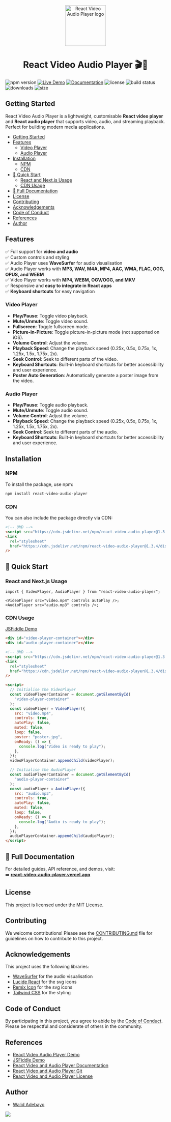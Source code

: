 <div align="center">
  <a href="https://react-video-audio-player.vercel.app">
    <picture>
      <img alt="React Video Audio Player logo" src="https://i.ibb.co/nsrdWgxg/Logo.png" height="128">
    </picture>
  </a>
<h1>React Video Audio Player 🎬🎵</h1>
</div>

![npm version](https://img.shields.io/npm/v/react-video-audio-player)
[![Live Demo](https://img.shields.io/badge/demo-live-blue)](https://react-video-audio-player.vercel.app/demo)
[![Documentation](https://img.shields.io/badge/docs-read-blue)](https://react-video-audio-player.vercel.app/docs)
![license](https://img.shields.io/npm/l/react-video-audio-player)
![build status](https://img.shields.io/github/actions/workflow/status/Walidadebayo/react-video-audio-player/ci.yml)
![downloads](https://img.shields.io/npm/dt/react-video-audio-player)
![size](https://img.shields.io/bundlephobia/min/react-video-audio-player)

## Getting Started

React Video Audio Player is a lightweight, customisable **React video player** and **React audio player** that supports video, audio, and streaming playback. Perfect for building modern media applications.

- [Getting Started](#getting-started)
- [Features](#features)
  - [Video Player](#video-player)
  - [Audio Player](#audio-player)
- [Installation](#installation)
  - [NPM](#npm)
  - [CDN](#cdn)
- [🚀 Quick Start](#-quick-start)
  - [React and Next.js Usage](#react-and-nextjs-usage)
  - [CDN Usage](#cdn-usage)
- [📖 Full Documentation](#-full-documentation)
- [License](#license)
- [Contributing](#contributing)
- [Acknowledgements](#acknowledgements)
- [Code of Conduct](#code-of-conduct)
- [References](#references)
- [Author](#author)

## Features

✅ Full support for **video and audio**  
✅ Custom controls and styling  
✅ Audio Player uses **WaveSurfer** for audio visualisation  
✅ Audio Player works with **MP3, WAV, M4A, MP4, AAC, WMA, FLAC, OGG, OPUS, and WEBM**  
✅ Video Player works with **MP4, WEBM, OGV/OGG, and MKV**  
✅ Responsive and **easy to integrate in React apps**  
✅ **Keyboard shortcuts** for easy navigation

### Video Player

- **Play/Pause**: Toggle video playback.
- **Mute/Unmute**: Toggle video sound.
- **Fullscreen**: Toggle fullscreen mode.
- **Picture-in-Picture**: Toggle picture-in-picture mode (not supported on iOS).
- **Volume Control**: Adjust the volume.
- **Playback Speed**: Change the playback speed (0.25x, 0.5x, 0.75x, 1x, 1.25x, 1.5x, 1.75x, 2x).
- **Seek Control**: Seek to different parts of the video.
- **Keyboard Shortcuts**: Built-in keyboard shortcuts for better accessibility and user experience.
- **Poster Auto Generation**: Automatically generate a poster image from the video.

### Audio Player

- **Play/Pause**: Toggle audio playback.
- **Mute/Unmute**: Toggle audio sound.
- **Volume Control**: Adjust the volume.
- **Playback Speed**: Change the playback speed (0.25x, 0.5x, 0.75x, 1x, 1.25x, 1.5x, 1.75x, 2x).
- **Seek Control**: Seek to different parts of the audio.
- **Keyboard Shortcuts**: Built-in keyboard shortcuts for better accessibility and user experience.

## Installation

### NPM

To install the package, use npm:

```bash
npm install react-video-audio-player
```

### CDN

You can also include the package directly via CDN:

```html
<!-- UMD -->
<script src="https://cdn.jsdelivr.net/npm/react-video-audio-player@1.3.4/dist/index.umd.min.js"></script>
<link
  rel="stylesheet"
  href="https://cdn.jsdelivr.net/npm/react-video-audio-player@1.3.4/dist/video-audio-player.min.css"
/>
```

## 🚀 Quick Start

### React and Next.js Usage

```tsx
import { VideoPlayer, AudioPlayer } from "react-video-audio-player";

<VideoPlayer src="video.mp4" controls autoPlay />;
<AudioPlayer src="audio.mp3" controls />;
```

### CDN Usage

[JSFiddle Demo](https://jsfiddle.net/cp7jzgwe/3/)

```html
<div id="video-player-container"></div>
<div id="audio-player-container"></div>

<!-- UMD -->
<script src="https://cdn.jsdelivr.net/npm/react-video-audio-player@1.3.4/dist/index.umd.min.js"></script>
<link
  rel="stylesheet"
  href="https://cdn.jsdelivr.net/npm/react-video-audio-player@1.3.4/dist/video-audio-player.min.css"
/>

<script>
  // Initialise the VideoPlayer
  const videoPlayerContainer = document.getElementById(
    "video-player-container"
  );
  const videoPlayer = VideoPlayer({
    src: "video.mp4",
    controls: true,
    autoPlay: false,
    muted: false,
    loop: false,
    poster: "poster.jpg",
    onReady: () => {
      console.log("Video is ready to play");
    },
  });
  videoPlayerContainer.appendChild(videoPlayer);

  // Initialise the AudioPlayer
  const audioPlayerContainer = document.getElementById(
    "audio-player-container"
  );
  const audioPlayer = AudioPlayer({
    src: "audio.mp3",
    controls: true,
    autoPlay: false,
    muted: false,
    loop: false,
    onReady: () => {
      console.log("Audio is ready to play");
    },
  });
  audioPlayerContainer.appendChild(audioPlayer);
</script>
```

## 📖 Full Documentation

For detailed guides, API reference, and demos, visit:  
➡️ **[react-video-audio-player.vercel.app](https://react-video-audio-player.vercel.app/docs)**

## License

This project is licensed under the MIT License.

## Contributing

We welcome contributions! Please see the [CONTRIBUTING.md](https://github.com/Walidadebayo/react-video-audio-player/blob/main/CONTRIBUTING.md) file for guidelines on how to contribute to this project.

## Acknowledgements

This project uses the following libraries:

- [WaveSurfer](https://wavesurfer.xyz/) for the audio visualisation
- [Lucide React](https://lucide.dev/) for the svg icons
- [Remix Icon](https://remixicon.com/) for the svg icons
- [Tailwind CSS](https://tailwindcss.com/) for the styling

## Code of Conduct

By participating in this project, you agree to abide by the [Code of Conduct](https://github.com/Walidadebayo/react-video-audio-player/blob/main/CODE_OF_CONDUCT.md). Please be respectful and considerate of others in the community.

## References

- [React Video Audio Player Demo](https://react-video-audio-player.vercel.app/demo)
- [JSFiddle Demo](https://jsfiddle.net/cp7jzgwe/3/)
- [React Video and Audio Player Documentation](https://react-video-audio-player.vercel.app/docs)
- [React Video and Audio Player Git](https://github.com/Walidadebayo/react-video-audio-player.git)
- [React Video and Audio Player License](https://github.com/Walidadebayo/react-video-audio-player/blob/main/LICENSE)

## Author

- [Walid Adebayo](https://walidadebayo.netlify.app/)

<a href="https://www.buymeacoffee.com/walidadebayo"><img src="https://img.buymeacoffee.com/button-api/?text=Buy me a coffee&emoji=&slug=walidadebayo&button_colour=FFDD00&font_colour=000000&font_family=Comic&outline_colour=000000&coffee_colour=ffffff" /></a>
